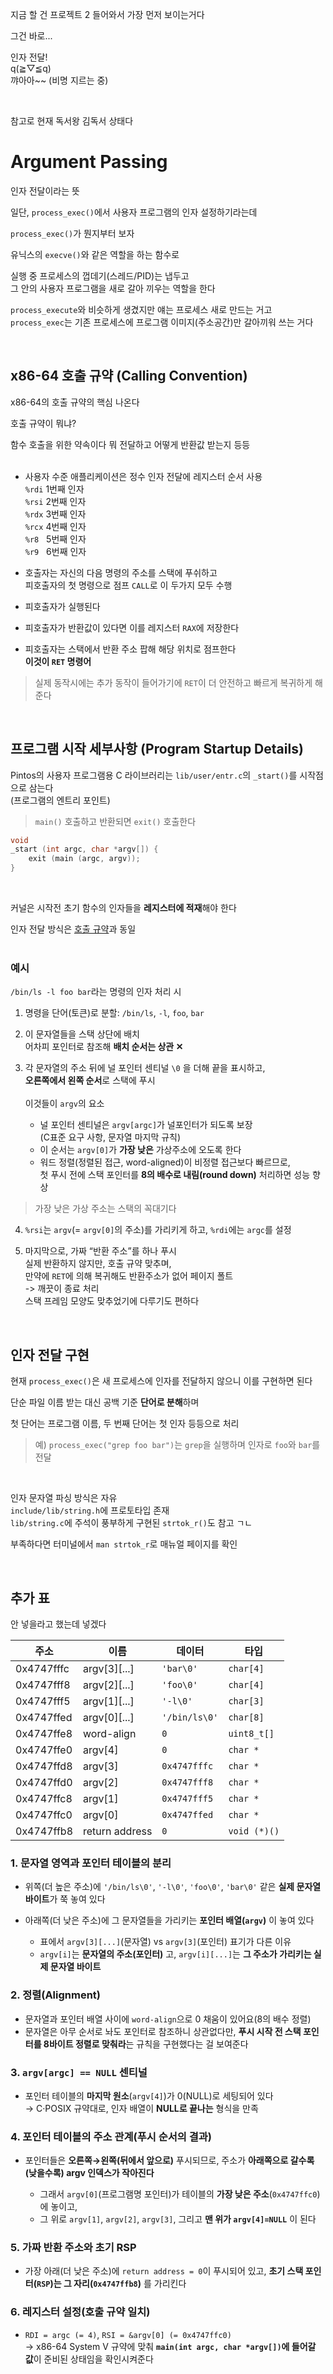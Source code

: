 지금 할 건 프로젝트 2 들어와서 가장 먼저 보이는거다

그건 바로...

인자 전달!<br>
q(≧▽≦q)<br>
꺄아아~~ (비명 지르는 중)

<br>

참고로 현재 독서왕 김독서 상태다

# Argument Passing

인자 전달이라는 뜻

일단, `process_exec()`에서 사용자 프로그램의 인자 설정하기라는데

`process_exec()`가 뭔지부터 보자

유닉스의 `execve()`와 같은 역할을 하는 함수로

실행 중 프로세스의 껍데기(스레드/PID)는 냅두고<br>
그 안의 사용자 프로그램을 새로 갈아 끼우는 역할을 한다

`process_execute`와 비슷하게 생겼지만 얘는 프로세스 새로 만드는 거고<br>
`process_exec`는 기존 프로세스에 프로그램 이미지(주소공간)만 갈아끼워 쓰는 거다

<br>

## x86-64 호출 규약 (Calling Convention)

x86-64의 호출 규약의 핵심 나온다

호출 규약이 뭐냐?

함수 호출을 위한 약속이다 뭐 전달하고 어떻게 반환값 받는지 등등
<br><br>

- 사용자 수준 애플리케이션은 정수 인자 전달에 레지스터 순서 사용<br>
`%rdi` 1번째 인자<br>
`%rsi` 2번째 인자<br>
`%rdx` 3번째 인자<br>
`%rcx` 4번째 인자<br>
`%r8` &#160;&#160;5번째 인자<br>
`%r9` &#160;&#160;6번째 인자

- 호출자는 자신의 다음 명령의 주소를 스택에 푸쉬하고<br>
피호출자의 첫 명령으로 점프 `CALL`로 이 두가지 모두 수행

- 피호출자가 실행된다

- 피호출자가 반환값이 있다면 이를 레지스터 `RAX`에 저장한다

- 피호출자는 스택에서 반환 주소 팝해 해당 위치로 점프한다<br>
**이것이 `RET` 명령어**

> 실제 동작시에는 추가 동작이 들어가기에 `RET`이 더 안전하고 빠르게 복귀하게 해준다

<br>

## 프로그램 시작 세부사항 (Program Startup Details)

Pintos의 사용자 프로그램용 C 라이브러리는 `lib/user/entr.c`의 `_start()`를 시작점으로 삼는다<br>(프로그램의 엔트리 포인트)

> `main()` 호출하고 반환되면 `exit()` 호출한다
```c
void
_start (int argc, char *argv[]) {
    exit (main (argc, argv));
}
```

<br>

커널은 시작전 초기 함수의 인자들을 **레지스터에 적재**해야 한다

인자 전달 방식은 [호출 규약](#x86-64-호출-규약-calling-convention)과 동일
<br><br>

### 예시

`/bin/ls -l foo bar`라는 명령의 인자 처리 시

1. 명령을 단어(토큰)로 분할: `/bin/ls`, `-l`, `foo`, `bar`

2. 이 문자열들을 스택 상단에 배치<br>
어차피 포인터로 참조해 **배치 순서는 상관 ✕**

3. 각 문자열의 주소 뒤에 널 포인터 센티널 `\0` 을 더해 끝을 표시하고,<br>
**오른쪽에서 왼쪽 순서**로 스택에 푸시
<br><br>
이것들이 `argv`의 요소
    - 널 포인터 센티널은 `argv[argc]`가 널포인터가 되도록 보장 <br>(C표준 요구 사항, 문자열 마지막 규칙)
    - 이 순서는 `argv[0]`가 **가장 낮은** 가상주소에 오도록 한다
    - 워드 정렬(정렬된 접근, word-aligned)이 비정렬 접근보다 빠르므로, <br>
    첫 푸시 전에 스택 포인터를 **8의 배수로 내림(round down)** 처리하면 성능 향상

> 가장 낮은 가상 주소는 스택의 꼭대기다

4. `%rsi`는 `argv`(= `argv[0]`의 주소)를 가리키게 하고, `%rdi`에는 `argc`를 설정

5. 마지막으로, 가짜 “반환 주소”를 하나 푸시<br>
실제 반환하지 않지만, 호출 규약 맞추며, <br>
만약에 `RET`에 의해 복귀해도 반환주소가 없어 페이지 폴트<br>
-> 깨끗이 종료 처리<br>
스택 프레임 모양도 맞추었기에 다루기도 편하다

<br>

## 인자 전달 구현

현재 `process_exec()`은 새 프로세스에 인자를 전달하지 않으니 이를 구현하면 된다

단순 파일 이름 받는 대신 공백 기준 **단어로 분해**하며

첫 단어는 프로그램 이름, 두 번째 단어는 첫 인자 등등으로 처리

> 예) `process_exec("grep foo bar")`는 `grep`을 실행하며 인자로 `foo`와 `bar`를 전달

<br>

인자 문자열 파싱 방식은 자유<br>
`include/lib/string.h`에 프로토타입 존재<br>
`lib/string.c`에 주석이 풍부하게 구현된 `strtok_r()`도 참고 ㄱㄴ

부족하다면 터미널에서 `man strtok_r`로 매뉴얼 페이지를 확인

<br>

## 추가 표

안 넣을라고 했는데 넣겠다

| 주소         | 이름             | 데이터           | 타입           |
| ---------- | -------------- | ------------- | ------------ |
| 0x4747fffc | argv\[3]\[...] | `'bar\0'`     | `char[4]`    |
| 0x4747fff8 | argv\[2]\[...] | `'foo\0'`     | `char[4]`    |
| 0x4747fff5 | argv\[1]\[...] | `'-l\0'`      | `char[3]`    |
| 0x4747ffed | argv\[0]\[...] | `'/bin/ls\0'` | `char[8]`    |
| 0x4747ffe8 | word-align     | `0`           | `uint8_t[]`  |
| 0x4747ffe0 | argv\[4]       | `0`           | `char *`     |
| 0x4747ffd8 | argv\[3]       | `0x4747fffc`  | `char *`     |
| 0x4747ffd0 | argv\[2]       | `0x4747fff8`  | `char *`     |
| 0x4747ffc8 | argv\[1]       | `0x4747fff5`  | `char *`     |
| 0x4747ffc0 | argv\[0]       | `0x4747ffed`  | `char *`     |
| 0x4747ffb8 | return address | `0`           | `void (*)()` |


### 1. 문자열 영역과 포인터 테이블의 분리

- 위쪽(더 높은 주소)에 `'/bin/ls\0'`, `'-l\0'`, `'foo\0'`, `'bar\0'` 같은 **실제 문자열 바이트**가 쭉 놓여 있다
- 아래쪽(더 낮은 주소)에 그 문자열들을 가리키는 **포인터 배열(`argv`)** 이 놓여 있다

  - 표에서 `argv[3][...]`(문자열) vs `argv[3]`(포인터) 표기가 다른 이유
  - `argv[i]`는 **문자열의 주소(포인터)** 고, `argv[i][...]`는 **그 주소가 가리키는 실제 문자열 바이트**

### 2. 정렬(Alignment)

- 문자열과 포인터 배열 사이에 `word-align`으로 0 채움이 있어요(8의 배수 정렬)
- 문자열은 아무 순서로 놔도 포인터로 참조하니 상관없다만, **푸시 시작 전 스택 포인터를 8바이트 정렬로 맞춰라**는 규칙을 구현했다는 걸 보여준다

### 3. `argv[argc] == NULL` 센티널

- 포인터 테이블의 **마지막 원소**(`argv[4]`)가 0(NULL)로 세팅되어 있다<br>
  → C·POSIX 규약대로, 인자 배열이 **NULL로 끝나는** 형식을 만족

### 4. 포인터 테이블의 주소 관계(푸시 순서의 결과)

- 포인터들은 **오른쪽→왼쪽(뒤에서 앞으로)** 푸시되므로, 주소가 **아래쪽으로 갈수록(낮을수록) argv 인덱스가 작아진다**

  - 그래서 `argv[0]`(프로그램명 포인터)가 테이블의 **가장 낮은 주소**(`0x4747ffc0`)에 놓이고,
  - 그 위로 `argv[1]`, `argv[2]`, `argv[3]`, 그리고 **맨 위가 `argv[4]=NULL`** 이 된다

### 5. 가짜 반환 주소와 초기 RSP

- 가장 아래(더 낮은 주소)에 `return address = 0`이 푸시되어 있고, **초기 스택 포인터(`RSP`)는 그 자리(`0x4747ffb8`)** 를 가리킨다<br>

### 6. 레지스터 설정(호출 규약 일치)

- `RDI = argc (= 4)`, `RSI = &argv[0] (= 0x4747ffc0)`<br>
  → x86-64 System V 규약에 맞춰 **`main(int argc, char *argv[])`에 들어갈 값**이 준비된 상태임을 확인시켜준다

